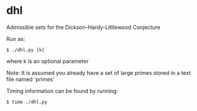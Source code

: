 dhl
===

Admissible sets for the Dickson-Hardy-Littlewood Conjecture

Run as:

    $ ./dhl.py [k]

where k is an optional parameter

Note: It is assumed you already have a set of large primes stored in a text file named 'primes'

Timing information can be found by running:

    $ time ./dhl.py

